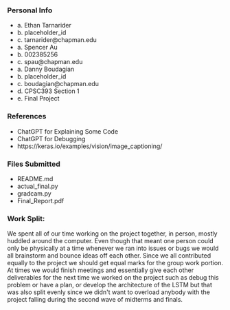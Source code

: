 ### Personal Info
<ul>
<li>a. Ethan Tarnarider</li>
<li>b. placeholder_id</li>
<li>c. tarnarider@chapman.edu</li>

<li>a. Spencer Au</li>
<li>b. 002385256</li>
<li>c. spau@chapman.edu</li>

<li>a. Danny Boudagian</li>
<li>b. placeholder_id</li>
<li>c. boudagian@chapman.edu</li>

<li>d. CPSC393 Section 1</li>
<li>e. Final Project</li>
</ul>

### References
<ul>
  <li>ChatGPT for Explaining Some Code</li>
  <li>ChatGPT for Debugging</li>
  <li>https://keras.io/examples/vision/image_captioning/</li>
</ul>

### Files Submitted
<ul>
  <li>README.md</li>
  <li>actual_final.py</li>
  <li>gradcam.py</li>
  <li>Final_Report.pdf</li>
</ul>


### Work Split:
We spent all of our time working on the project together, in person,
mostly huddled around the computer. Even though that meant one person
could only be physically at a time whenever we ran into issues or bugs
we would all brainstorm and bounce ideas off each other. Since we all
contributed equally to the project we should get equal marks for the
group work portion. At times we would finish meetings and essentially
give each other deliverables for the next time we worked on the project
such as debug this problem or have a plan, or develop the architecture
of the LSTM but that was also split evenly since we didn't want to
overload anybody with the project falling during the second wave of
midterms and finals.